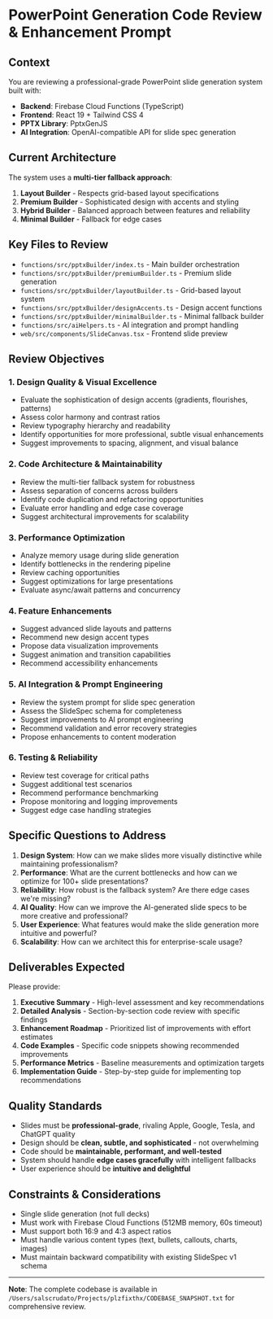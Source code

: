 # PowerPoint Generation Code Review & Enhancement Prompt

## Context
You are reviewing a professional-grade PowerPoint slide generation system built with:
- **Backend**: Firebase Cloud Functions (TypeScript)
- **Frontend**: React 19 + Tailwind CSS 4
- **PPTX Library**: PptxGenJS
- **AI Integration**: OpenAI-compatible API for slide spec generation

## Current Architecture
The system uses a **multi-tier fallback approach**:
1. **Layout Builder** - Respects grid-based layout specifications
2. **Premium Builder** - Sophisticated design with accents and styling
3. **Hybrid Builder** - Balanced approach between features and reliability
4. **Minimal Builder** - Fallback for edge cases

## Key Files to Review
- `functions/src/pptxBuilder/index.ts` - Main builder orchestration
- `functions/src/pptxBuilder/premiumBuilder.ts` - Premium slide generation
- `functions/src/pptxBuilder/layoutBuilder.ts` - Grid-based layout system
- `functions/src/pptxBuilder/designAccents.ts` - Design accent functions
- `functions/src/pptxBuilder/minimalBuilder.ts` - Minimal fallback builder
- `functions/src/aiHelpers.ts` - AI integration and prompt handling
- `web/src/components/SlideCanvas.tsx` - Frontend slide preview

## Review Objectives

### 1. **Design Quality & Visual Excellence**
- Evaluate the sophistication of design accents (gradients, flourishes, patterns)
- Assess color harmony and contrast ratios
- Review typography hierarchy and readability
- Identify opportunities for more professional, subtle visual enhancements
- Suggest improvements to spacing, alignment, and visual balance

### 2. **Code Architecture & Maintainability**
- Review the multi-tier fallback system for robustness
- Assess separation of concerns across builders
- Identify code duplication and refactoring opportunities
- Evaluate error handling and edge case coverage
- Suggest architectural improvements for scalability

### 3. **Performance Optimization**
- Analyze memory usage during slide generation
- Identify bottlenecks in the rendering pipeline
- Review caching opportunities
- Suggest optimizations for large presentations
- Evaluate async/await patterns and concurrency

### 4. **Feature Enhancements**
- Suggest advanced slide layouts and patterns
- Recommend new design accent types
- Propose data visualization improvements
- Suggest animation and transition capabilities
- Recommend accessibility enhancements

### 5. **AI Integration & Prompt Engineering**
- Review the system prompt for slide spec generation
- Assess the SlideSpec schema for completeness
- Suggest improvements to AI prompt engineering
- Recommend validation and error recovery strategies
- Propose enhancements to content moderation

### 6. **Testing & Reliability**
- Review test coverage for critical paths
- Suggest additional test scenarios
- Recommend performance benchmarking
- Propose monitoring and logging improvements
- Suggest edge case handling strategies

## Specific Questions to Address

1. **Design System**: How can we make slides more visually distinctive while maintaining professionalism?
2. **Performance**: What are the current bottlenecks and how can we optimize for 100+ slide presentations?
3. **Reliability**: How robust is the fallback system? Are there edge cases we're missing?
4. **AI Quality**: How can we improve the AI-generated slide specs to be more creative and professional?
5. **User Experience**: What features would make the slide generation more intuitive and powerful?
6. **Scalability**: How can we architect this for enterprise-scale usage?

## Deliverables Expected

Please provide:
1. **Executive Summary** - High-level assessment and key recommendations
2. **Detailed Analysis** - Section-by-section code review with specific findings
3. **Enhancement Roadmap** - Prioritized list of improvements with effort estimates
4. **Code Examples** - Specific code snippets showing recommended improvements
5. **Performance Metrics** - Baseline measurements and optimization targets
6. **Implementation Guide** - Step-by-step guide for implementing top recommendations

## Quality Standards
- Slides must be **professional-grade**, rivaling Apple, Google, Tesla, and ChatGPT quality
- Design should be **clean, subtle, and sophisticated** - not overwhelming
- Code should be **maintainable, performant, and well-tested**
- System should handle **edge cases gracefully** with intelligent fallbacks
- User experience should be **intuitive and delightful**

## Constraints & Considerations
- Single slide generation (not full decks)
- Must work with Firebase Cloud Functions (512MB memory, 60s timeout)
- Must support both 16:9 and 4:3 aspect ratios
- Must handle various content types (text, bullets, callouts, charts, images)
- Must maintain backward compatibility with existing SlideSpec v1 schema

---

**Note**: The complete codebase is available in `/Users/salscrudato/Projects/plzfixthx/CODEBASE_SNAPSHOT.txt` for comprehensive review.

